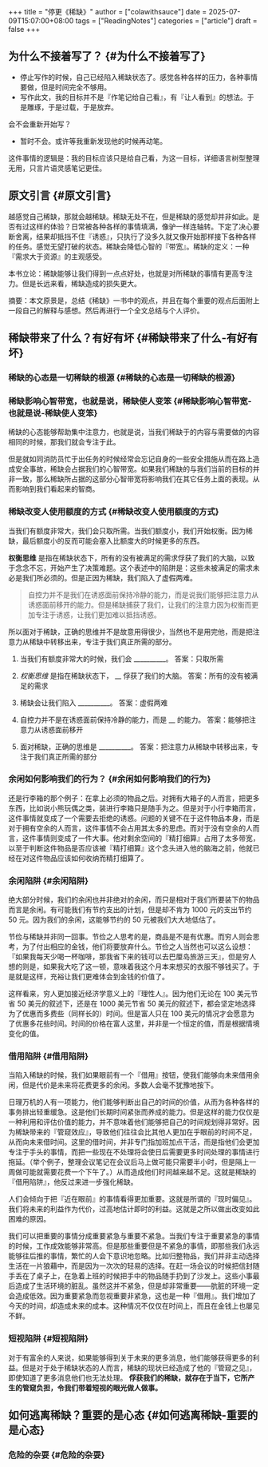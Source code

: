 +++
title = "停更《稀缺》"
author = ["colawithsauce"]
date = 2025-07-09T15:07:00+08:00
tags = ["ReadingNotes"]
categories = ["article"]
draft = false
+++

## 为什么不接着写了？ {#为什么不接着写了}

-   停止写作的时候，自己已经陷入稀缺状态了。感觉各种各样的压力，各种事情要做，但是时间完全不够用。
-   写作此文，我的目标并不是『作笔记给自己看』，有『让人看到』的想法。于是雕琢，于是过载，于是放弃。

会不会重新开始写？

-   暂时不会。或许等我重新发现他的时候再动笔。

这件事情的逻辑是：我的目标应该只是给自己看，为这一目标，详细语言树型整理无用，只言片语灵感笔记更佳。


## 原文引言 {#原文引言}

越感觉自己稀缺，那就会越稀缺。稀缺无处不在，但是稀缺的感觉却并非如此。是否有过这样的体验？日常被各种各样的事情填满，像驴一样连轴转。下定了决心要断舍离，结果却抵挡不住『诱惑』，只执行了没多久就又像开始那样接下各种各样的任务。感觉无望打破的状态。稀缺会降低心智的『带宽』。稀缺的定义：一种『需求大于资源』的主观感受。

本书立论：稀缺能够让我们得到一点点好处，也就是对所稀缺的事情有更高专注力。但是长远来看，稀缺造成的损失更大。

摘要：本文原景是，总结《稀缺》一书中的观点，并且在每个重要的观点后面附上一段自己的解释与感想。然后再进行一个全文总结与个人评价。


## 稀缺带来了什么？有好有坏 {#稀缺带来了什么-有好有坏}


### 稀缺的心态是一切稀缺的根源 {#稀缺的心态是一切稀缺的根源}


### 稀缺影响心智带宽，也就是说，稀缺使人变笨 {#稀缺影响心智带宽-也就是说-稀缺使人变笨}

稀缺的心态能够帮助集中注意力，也就是说，当我们稀缺于的内容与需要做的内容相同的时候，那我们就会专注于此。

但是就如同消防员忙于出任务的时候经常会忘记自身的一些安全措施从而在路上造成安全事故，稀缺会占据我们的心智带宽。如果我们稀缺的与我们当前的目标的并非一致，那么稀缺所占据的这部分心智带宽将影响我们在其它任务上面的表现。从而影响到我们看起来的智商。


### 稀缺改变人使用额度的方式 {#稀缺改变人使用额度的方式}

当我们有额度非常大，我们会只取所需。当我们额度小，我们开始权衡。因为稀缺，最后额度小的反而可能会塞入比额度大的时候更多的东西。

**权衡思维** 是指在稀缺状态下，所有的没有被满足的需求俘获了我们的大脑，以致于念念不忘，开始产生了决策难题。这个表述中的陷阱是：这些未被满足的需求未必是我们所必须的。但是正因为稀缺，我们陷入了虚假两难。

> 自控力并不是我们在诱惑面前保持冷静的能力，而是说我们能够把注意力从诱惑面前移开的能力。但是稀缺捕获了我们，让我们的注意力因为权衡而更加专注于诱惑，让我们更加难以抵挡诱惑。

所以面对于稀缺，正确的思维并不是故意用得很少，当然也不是用完他，而是把注意力从稀缺中转移出来，专注于我们真正所需的部分。

1.  当我们有额度非常大的时候，我们会 \__________。
    答案：只取所需

2.  _权衡思维_ 是指在稀缺状态下， <span class="underline"><span class="underline"><span class="underline"><span class="underline">\_\_</span></span></span></span> 俘获了我们的大脑。
    答案：所有的没有被满足的需求

3.  稀缺会让我们陷入 \__________。
    答案：虚假两难

4.  自控力并不是在诱惑面前保持冷静的能力，而是 <span class="underline"><span class="underline"><span class="underline"><span class="underline">\_\_</span></span></span></span> 的能力。
    答案：能够把注意力从诱惑面前移开

5.  面对稀缺，正确的思维是 \__________。
    答案：把注意力从稀缺中转移出来，专注于我们真正所需的部分


### 余闲如何影响我们的行为？ {#余闲如何影响我们的行为}

还是行李箱的那个例子：在拿上必须的物品之后。对拥有大箱子的人而言，把更多东西，比如说小熊玩偶之类，装进行李箱只是随手为之。但是对于小行李箱而言，这件事情就变成了一个需要去拒绝的诱惑。问题的关键不在于这件物品本身，而是对于拥有空余的人而言，这件事情不会占用其太多的思虑。而对于没有空余的人而言，这件事情则变成了一件大事。他对剩余空间的『精打细算』占用了太多带宽，以至于判断这件物品是否应该被『精打细算』这个念头进入他的脑海之前，他就已经在对这件物品应该如何收纳而精打细算了。


### 余闲陷阱 {#余闲陷阱}

绝大部分时候，我们的余闲也并非绝对的余闲，而只是相对于我们所要装下的物品而言是余闲。有可能我们有节约支出的计划，但是却不肯为 1000 元的支出节约 50 元。因为我们的余闲，这能够节约的 50 元被我们大大地低估了。

节俭与稀缺并非同一回事。节俭之人思考的是，商品是不是有优惠。而穷人则会思考，为了付出相应的金钱，他们将要放弃什么。节俭之人当然也可以这么设想：『如果我每天少喝一杯咖啡，那我省下来的钱可以去巴厘岛旅游三天』，但是穷人想的则是，如果我大吃了这一顿，意味着我这个月本来想买的衣服不够钱买了。于是就是这样，充裕让我们更难体会到金钱的价值了。

这样看来，穷人更加接近经济学意义上的『理性人』。因为他们无论在 100 美元节省 50 美元的叙述下，还是在 1000 美元节省 50 美元的叙述下，都会坚定地选择为了优惠而多费些（同样长的）时间。但是富人只在 100 美元的情况才会愿意为了优惠多花些时间。时间的价格在富人这里，并非是一个恒定的值，而是根据情境变化的值。


### 借用陷阱 {#借用陷阱}

当陷入稀缺的时候，我们如果眼前有一个『借用』按钮，使我们能够向未来借用余闲，但是代价是未来将花费更多的余闲。多数人会毫不犹豫地按下。

日理万机的人有一项能力，他们能够判断出自己的时间的价值，从而为各种各样的事务排出轻重缓急。这是他们长期时间紧张而养成的能力。但是这样的能力仅仅是一种利用和评估价值的能力，并不意味着他们能够把自己的时间规划得非常好。因为稀缺带来的『管窥效应』，导致他们往往会比其他人更加在乎眼前的时间不足，从而向未来借时间。这里的借时间，并非专门指加班加点干活，而是指他们会更加专注于手头的事情，而把一些现在不处理将会使日后需要更多时间处理的事情进行拖延。（举个例子，整理会议笔记在会议后马上做可能只需要半小时，但是隔上一周做可能就需要花费一个下午了。）从而造成他们时间越来越不足。这就是稀缺的『借用陷阱』，他反过来进一步强化稀缺。

人们会倾向于把『近在眼前』的事情看得更加重要。这就是所谓的『现时偏见』。我们将未来的利益作为代价，过高地估计即时的利益。这就是之所以做出改变如此困难的原因。

我们可以把重要的事情分成重要紧急与重要不紧急。当我们专注于重要紧急的事情的时候，工作成效能够非常高。但是那些重要但是不紧急的事情，即那些我们永远能够往后推的事情，繁忙的人会下意识地忽略。比如归整物品，我们并非主动选择生活在一片狼藉中，而是因为一次次的轻易的选择。在赶一场会议的时候把信封随手丢在了桌子上，在急着上班的时候把手中的物品随手扔到了沙发上。这些小事最后造成了生活环境的脏乱。虽然这并不紧急，但是却非常重要——肮脏的环境一定会造成低效。因为重要紧急而忽视重要非紧急，这也是一种『借用』。我们增加了今天的时间，却造成未来的成本。这种情况不仅仅在时间上，而且在金钱上也屡见不鲜。


### 短视陷阱 {#短视陷阱}

对于有富余的人来说，如果能够得到关于未来的更多消息，他们能够获得更多的利益。但是对于处于稀缺状态的人而言，稀缺的现状已经造成了他的『管窥之见』，即使知道了更多消息他们也无法处理。 **俘获我们的稀缺，就存在于当下，它所产生的管窥负担，令我们带着短视的眼光做人做事。**


## 如何逃离稀缺？重要的是心态 {#如何逃离稀缺-重要的是心态}


### 危险的杂耍 {#危险的杂耍}
